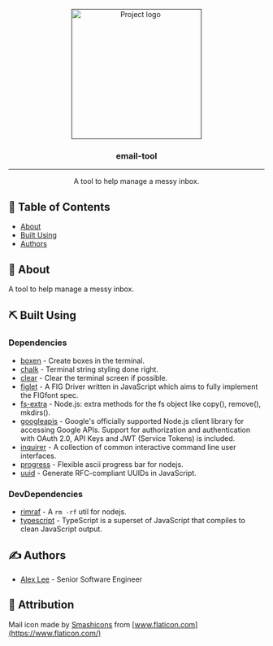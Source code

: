 <p align="center">
  <a href="" rel="noopener">
 <img width=256px height=256px src="https://svgshare.com/i/RH5.svg" alt="Project logo"></a>
</p>

<h3 align="center">email-tool</h3>

---

<p align="center">A tool to help manage a messy inbox.</b>
    <br> 
</p>

## 📝 Table of Contents

- [About](#about)
- [Built Using](#built_using)
- [Authors](#authors)

## 📝 About <a name = "about"></a>

A tool to help manage a messy inbox.

## ⛏️ Built Using <a name = "built_using"></a>

### Dependencies

- [boxen](https://github.com/sindresorhus/boxen) - Create boxes in the terminal.
- [chalk](https://github.com/chalk/chalk) - Terminal string styling done right.
- [clear](https://github.com/bahamas10/node-clear) - Clear the terminal screen if possible.
- [figlet](https://github.com/patorjk/figlet.js) - A FIG Driver written in JavaScript which aims to fully implement the FIGfont spec.
- [fs-extra](https://github.com/jprichardson/node-fs-extra) - Node.js: extra methods for the fs object like copy(), remove(), mkdirs().
- [googleapis](https://github.com/googleapis/google-api-nodejs-client) - Google's officially supported Node.js client library for accessing Google APIs. Support for authorization and authentication with OAuth 2.0, API Keys and JWT (Service Tokens) is included.
- [inquirer](https://github.com/SBoudrias/Inquirer.js) - A collection of common interactive command line user interfaces.
- [progress](https://github.com/visionmedia/node-progress) - Flexible ascii progress bar for nodejs.
- [uuid](https://github.com/uuidjs/uuid) - Generate RFC-compliant UUIDs in JavaScript.

### DevDependencies

- [rimraf](https://github.com/isaacs/rimraf) - A `rm -rf` util for nodejs.
- [typescript](https://www.typescriptlang.org/) - TypeScript is a superset of JavaScript that compiles to clean JavaScript output.

## ✍️ Authors <a name = "authors"></a>

- [Alex Lee](https://www.alexlee.dev/) - Senior Software Engineer

## 💬 Attribution <a name = "attribution"></a>

Mail icon made by [Smashicons](https://smashicons.com/) from [www.flaticon.com](https://www.flaticon.com/)
